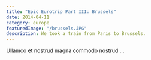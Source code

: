 ```yaml
---
title: "Epic Eurotrip Part III: Brussels"
date: 2014-04-11
category: europe
featuredImage: "/brussels.JPG"
description: We took a train from Paris to Brussels.
---
```


Ullamco et nostrud magna commodo nostrud ...